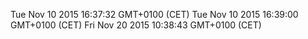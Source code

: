 Tue Nov 10 2015 16:37:32 GMT+0100 (CET)
Tue Nov 10 2015 16:39:00 GMT+0100 (CET)
Fri Nov 20 2015 10:38:43 GMT+0100 (CET)